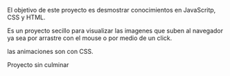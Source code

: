 El objetivo de este proyecto es desmostrar
conocimientos en JavaScritp, CSS y HTML.

Es un proyecto secillo para visualizar las imagenes
que suben al navegador ya sea por arrastre con el mouse
o por medio de un click.

las animaciones son con CSS.

Proyecto sin culminar
